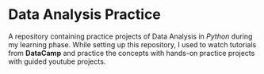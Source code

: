 # Data Analysis Practice

A repository containing practice projects of Data Analysis in *Python* during my learning phase. While setting up this repository, I used to watch tutorials from **DataCamp** and practice the concepts with hands-on practice projects with guided youtube projects.
